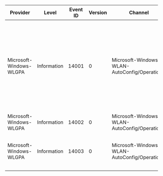Provider                 |  Level        |  Event ID  |  Version  |  Channel                                        |  Task  |  Opcode  |  Keyword  |  Message
-------------------------|---------------|------------|-----------|-------------------------------------------------|--------|----------|-----------|-----------------------------------------------------------------------------------------------------------------------------------------------------------------------------------------------------------------------------------------------------------------------------------------------------------------------------------------------------------------------------------------------------------------------------
Microsoft-Windows-WLGPA  |  Information  |  14001     |  0        |  Microsoft-Windows-WLAN-AutoConfig/Operational  |        |          |           |  A {PolicyType} Wireless Group Policy was applied to your computer.Wireless Group Policy Name: {PolicyName}{PolicyNamePlaceholder}Applied settings:	AutoConfig Enabled: {AutoConfig Enabled}	Show Denied Networks: {Show Denied networks}Wireless Group Policy Summary	Profiles applied:   {Profiles applied}{Profiles applied placeholder}	Profiles not applied:   {Profiles not applied}{Profiles not applied placeholder}
Microsoft-Windows-WLGPA  |  Information  |  14002     |  0        |  Microsoft-Windows-WLAN-AutoConfig/Operational  |        |          |           |  Wireless Group Policy has been removed from your computer.
Microsoft-Windows-WLGPA  |  Information  |  14003     |  0        |  Microsoft-Windows-WLAN-AutoConfig/Operational  |        |          |           |  A {PolicyType} Wireless Group Policy couldn't be applied to your computer.Wireless Group Policy Name: {PolicyName}{PolicyNamePlaceholder}Reason Code: {ReasonCode}